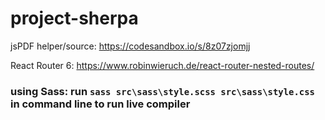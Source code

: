 # project-sherpa


jsPDF helper/source: https://codesandbox.io/s/8z07zjomjj

React Router 6: https://www.robinwieruch.de/react-router-nested-routes/

### using Sass: run `sass src\sass\style.scss src\sass\style.css` in command line to run live compiler